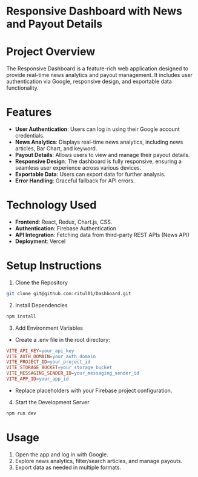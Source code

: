 # Responsive Dashboard with News and Payout Details

# Project Overview
The Responsive Dashboard is a feature-rich web application designed to provide real-time news analytics and payout management. It includes user authentication via Google, responsive design, and exportable data functionality.

# Features
- **User Authentication**: Users can log in using their Google account credentials.
- **News Analytics**: Displays real-time news analytics, including news articles, Bar Chart, and keyword.
- **Payout Details**: Allows users to view and manage their payout details.
- **Responsive Design**: The dashboard is fully responsive, ensuring a seamless user experience across various devices.
- **Exportable Data**: Users can export data for further analysis.
- **Error Handling**: Graceful fallback for API errors.

# Technology Used
- **Frontend**: React, Redux, Chart.js, CSS.
- **Authentication**: Firebase Authentication
- **API Integration**: Fetching data from third-party REST APIs (News API)
- **Deployment**: Vercel

# Setup Instructions
1. Clone the Repository
```bash
git clone git@github.com:ritul01/Dashboard.git
```
2. Install Dependencies
```bash
npm install
```
3. Add Environment Variables
- Create a .env file in the root directory:
```makefile
VITE_API_KEY=your_api_key
VITE_AUTH_DOMAIN=your_auth_domain
VITE_PROJECT_ID=your_project_id
VITE_STORAGE_BUCKET=your_storage_bucket
VITE_MESSAGING_SENDER_ID=your_messaging_sender_id
VITE_APP_ID=your_app_id
```
- Replace placeholders with your Firebase project configuration.

4. Start the Development Server
```bash
npm run dev
```




# Usage
1. Open the app and log in with Google.
2. Explore news analytics, filter/search articles, and manage payouts.
3. Export data as needed in multiple formats.